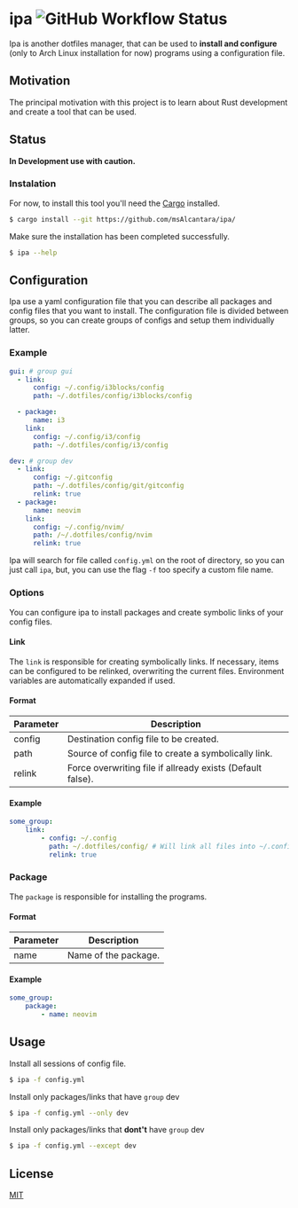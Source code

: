 # ipa ![GitHub Workflow Status](https://img.shields.io/github/workflow/status/msAlcantara/ipa/Test)

Ipa is another dotfiles manager, that can be used to **install and configure** (only to Arch Linux installation for now) programs using a configuration file.


## Motivation

The principal motivation with this project is to learn about Rust development and create a tool that can be used.

## Status

**In Development use with caution.**

### Instalation

For now, to install this tool you'll need the [Cargo](https://doc.rust-lang.org/cargo/) installed.

```bash
$ cargo install --git https://github.com/msAlcantara/ipa/
```

Make sure the installation has been completed successfully.

```bash
$ ipa --help
```


## Configuration
Ipa use a yaml configuration file that you can describe all packages and config files that you want to install.
The configuration file is divided between groups, so you can create groups of configs and setup them individually latter.

### Example

``` yaml
gui: # group gui
  - link:
      config: ~/.config/i3blocks/config
      path: ~/.dotfiles/config/i3blocks/config

  - package:
      name: i3
    link:
      config: ~/.config/i3/config
      path: ~/.dotfiles/config/i3/config

dev: # group dev
  - link:
      config: ~/.gitconfig
      path: ~/.dotfiles/config/git/gitconfig
      relink: true
  - package:
      name: neovim
    link:
      config: ~/.config/nvim/
      path: /~/.dotfiles/config/nvim
      relink: true
```

Ipa will search for file called `config.yml` on the root of directory, so you can just call `ipa`, but, you can use the flag `-f` too specify a custom file name.


### Options
You can configure ipa to install packages and create symbolic links of your config files.

#### Link
The `link` is responsible for creating symbolically links. If necessary, items can be configured to be relinked, overwriting the current files. Environment variables are automatically expanded if used.

#### Format

| Parameter | Description                                                |
| --------- | -----------------------------------------------------------|
| config    | Destination config file to be created.                     |
| path      | Source of config file to create a symbolically link.       |
| relink    | Force overwriting file if allready exists (Default false). |


#### Example

```yaml
some_group:
    link:
        - config: ~/.config 
          path: ~/.dotfiles/config/ # Will link all files into ~/.config
          relink: true
```

### Package
The `package` is responsible for installing the programs.

#### Format
| Parameter | Description                                  |
| --------- | ---------------------------------------------|
| name      | Name of the package.                         |


#### Example
```yaml
some_group:
    package:
        - name: neovim
```

## Usage

Install all sessions of config file.
```bash
$ ipa -f config.yml
```


Install only packages/links that have `group` dev
```bash
$ ipa -f config.yml --only dev
```

Install only packages/links that **dont't** have `group` dev
```bash
$ ipa -f config.yml --except dev
```


## License
[MIT](https://github.com/msAlcantara/ipa/blob/master/LICENSE)

